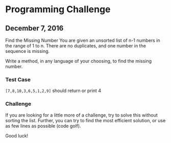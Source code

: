 Programming Challenge
============================
December 7, 2016
-------------
Find the Missing Number
You are given an unsorted list of n-1 numbers in the range of 1 to n. There are no duplicates, and one number in the sequence is missing.

Write a method, in any language of your choosing, to find the missing number.

### Test Case
`[7,8,10,3,6,5,1,2,9]` should return or print 4

### Challenge
If you are looking for a little more of a challenge, try to solve this without sorting the list. Further, you can try to find the most
efficient solution, or use as few lines as possible (code golf).

Good luck!
